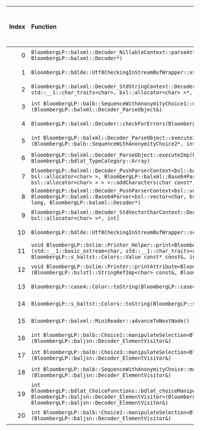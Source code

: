 |   Index | Function                                                                                                                                                                                                                                                                                                                  |   Difference in number of lines |   Function size difference in bytes | Disassembly                                                                |   Number of lines in assumed build | Number of bytes in assumed build   |   Number of lines in ignored build | Number of bytes in ignored build   |
|--------:|:--------------------------------------------------------------------------------------------------------------------------------------------------------------------------------------------------------------------------------------------------------------------------------------------------------------------------|--------------------------------:|------------------------------------:|:---------------------------------------------------------------------------|-----------------------------------:|:-----------------------------------|-----------------------------------:|:-----------------------------------|
|       0 | `BloombergLP::balxml::Decoder_NillableContext::parseAttribute(char const*, char const*, unsigned long, BloombergLP::balxml::Decoder*)`                                                                                                                                                                                    |                               8 |                                  16 | [Assumed](0.assume.s.txt), [Ignored](0.none.s.txt), [Diff](0.diff.html)    |                                144 | 4,686,752                          |                                128 | 4,687,088                          |
|       1 | `BloombergLP::bdlde::Utf8CheckingInStreamBufWrapper::xsgetn(char*, long)`                                                                                                                                                                                                                                                 |                               5 |                                  16 | [Assumed](1.assume.s.txt), [Ignored](1.none.s.txt), [Diff](1.diff.html)    |                                176 | 4,768,560                          |                                160 | 4,768,992                          |
|       2 | `BloombergLP::balxml::Decoder_StdStringContext::Decoder_StdStringContext(bsl::basic_string<char, std::__1::char_traits<char>, bsl::allocator<char> >*, int)`                                                                                                                                                              |                               2 |                                  16 | [Assumed](2.assume.s.txt), [Ignored](2.none.s.txt), [Diff](2.diff.html)    |                                144 | 4,687,088                          |                                128 | 4,687,408                          |
|       3 | `int BloombergLP::balb::SequenceWithAnonymityChoice1::manipulateSelection<BloombergLP::balxml::Decoder_ParseObject>(BloombergLP::balxml::Decoder_ParseObject&)`                                                                                                                                                           |                               1 |                                   0 | [Assumed](3.assume.s.txt), [Ignored](3.none.s.txt), [Diff](3.diff.html)    |                                176 | 4,509,424                          |                                176 | 4,509,520                          |
|       4 | `BloombergLP::balxml::Decoder::checkForErrors(BloombergLP::balxml::ErrorInfo const&)`                                                                                                                                                                                                                                     |                              -1 |                                   0 | [Assumed](4.assume.s.txt), [Ignored](4.none.s.txt), [Diff](4.diff.html)    |                                272 | 4,686,144                          |                                272 | 4,686,480                          |
|       5 | `int BloombergLP::balxml::Decoder_ParseObject::executeImp<BloombergLP::balb::SequenceWithAnonymityChoice2>(BloombergLP::balb::SequenceWithAnonymityChoice2*, int, BloombergLP::bdlat_TypeCategory::Choice)`                                                                                                               |                              -1 |                                   0 | [Assumed](5.assume.s.txt), [Ignored](5.none.s.txt), [Diff](5.diff.html)    |                                736 | 4,513,424                          |                                736 | 4,513,520                          |
|       6 | `BloombergLP::balxml::Decoder_ParseObject::executeImp(bsl::vector<char, bsl::allocator<char> >*, int, BloombergLP::bdlat_TypeCategory::Array)`                                                                                                                                                                            |                              -2 |                                   0 | [Assumed](6.assume.s.txt), [Ignored](6.none.s.txt), [Diff](6.diff.html)    |                                368 | 4,687,696                          |                                368 | 4,688,016                          |
|       7 | `BloombergLP::balxml::Decoder_PushParserContext<bsl::basic_string<char, std::__1::char_traits<char>, bsl::allocator<char> >, BloombergLP::balxml::Base64Parser<bsl::basic_string<char, std::__1::char_traits<char>, bsl::allocator<char> > > >::addCharacters(char const*, unsigned long, BloombergLP::balxml::Decoder*)` |                              -2 |                                   0 | [Assumed](7.assume.s.txt), [Ignored](7.none.s.txt), [Diff](7.diff.html)    |                                256 | 4,689,280                          |                                256 | 4,689,600                          |
|       8 | `BloombergLP::balxml::Decoder_PushParserContext<bsl::vector<char, bsl::allocator<char> >, BloombergLP::balxml::Base64Parser<bsl::vector<char, bsl::allocator<char> > > >::addCharacters(char const*, unsigned long, BloombergLP::balxml::Decoder*)`                                                                       |                              -2 |                                   0 | [Assumed](8.assume.s.txt), [Ignored](8.none.s.txt), [Diff](8.diff.html)    |                                256 | 4,692,880                          |                                256 | 4,693,200                          |
|       9 | `BloombergLP::balxml::Decoder_StdVectorCharContext::Decoder_StdVectorCharContext(bsl::vector<char, bsl::allocator<char> >*, int)`                                                                                                                                                                                         |                              -3 |                                 -16 | [Assumed](9.assume.s.txt), [Ignored](9.none.s.txt), [Diff](9.diff.html)    |                                192 | 4,687,360                          |                                208 | 4,687,664                          |
|      10 | `BloombergLP::bdlde::Utf8CheckingInStreamBufWrapper::seekoff(long long, std::__1::ios_base::seekdir, unsigned int)`                                                                                                                                                                                                       |                              -3 |                                 -16 | [Assumed](10.assume.s.txt), [Ignored](10.none.s.txt), [Diff](10.diff.html) |                                448 | 4,768,096                          |                                464 | 4,768,512                          |
|      11 | `void BloombergLP::bslim::Printer_Helper::print<BloombergLP::s_baltst::Colors::Value const*>(std::__1::basic_ostream<char, std::__1::char_traits<char> >&, BloombergLP::s_baltst::Colors::Value const* const&, BloombergLP::s_baltst::Colors::Value const* const&, int, int)`                                             |                              -4 |                                 -16 | [Assumed](11.assume.s.txt), [Ignored](11.none.s.txt), [Diff](11.diff.html) |                                240 | 4,293,056                          |                                256 | 4,293,136                          |
|      12 | `void BloombergLP::bslim::Printer::printAttribute<BloombergLP::s_baltst::Colors::Value>(BloombergLP::bslstl::StringRefImp<char> const&, BloombergLP::s_baltst::Colors::Value const&) const`                                                                                                                               |                              -5 |                                   0 | [Assumed](12.assume.s.txt), [Ignored](12.none.s.txt), [Diff](12.diff.html) |                                144 | 4,276,864                          |                                144 | 4,276,928                          |
|      13 | `BloombergLP::case4::Color::toString(BloombergLP::case4::Color::Value)`                                                                                                                                                                                                                                                   |                              -5 |                                 -16 | [Assumed](13.assume.s.txt), [Ignored](13.none.s.txt), [Diff](13.diff.html) |                                 16 | 4,230,272                          |                                 32 | 4,230,288                          |
|      14 | `BloombergLP::s_baltst::Colors::toString(BloombergLP::s_baltst::Colors::Value)`                                                                                                                                                                                                                                           |                              -5 |                                 -16 | [Assumed](14.assume.s.txt), [Ignored](14.none.s.txt), [Diff](14.diff.html) |                                 16 | 4,221,040                          |                                 32 | 4,221,040                          |
|      15 | `BloombergLP::balxml::MiniReader::advanceToNextNode()`                                                                                                                                                                                                                                                                    |                              -6 |                                 -16 | [Assumed](15.assume.s.txt), [Ignored](15.none.s.txt), [Diff](15.diff.html) |                                368 | 4,712,640                          |                                384 | 4,712,960                          |
|      16 | `int BloombergLP::balb::Choice1::manipulateSelection<BloombergLP::baljsn::Decoder_ElementVisitor>(BloombergLP::baljsn::Decoder_ElementVisitor&)`                                                                                                                                                                          |                              -8 |                                 -16 | [Assumed](16.assume.s.txt), [Ignored](16.none.s.txt), [Diff](16.diff.html) |                                208 | 4,532,800                          |                                224 | 4,532,944                          |
|      17 | `int BloombergLP::balb::Choice3::manipulateSelection<BloombergLP::baljsn::Decoder_ElementVisitor>(BloombergLP::baljsn::Decoder_ElementVisitor&)`                                                                                                                                                                          |                             -10 |                                 -32 | [Assumed](17.assume.s.txt), [Ignored](17.none.s.txt), [Diff](17.diff.html) |                                240 | 4,524,688                          |                                272 | 4,524,800                          |
|      18 | `int BloombergLP::balb::SequenceWithAnonymityChoice::manipulateSelection<BloombergLP::baljsn::Decoder_ElementVisitor>(BloombergLP::baljsn::Decoder_ElementVisitor&)`                                                                                                                                                      |                             -10 |                                 -32 | [Assumed](18.assume.s.txt), [Ignored](18.none.s.txt), [Diff](18.diff.html) |                                240 | 4,555,264                          |                                272 | 4,555,456                          |
|      19 | `int BloombergLP::bdlat_ChoiceFunctions::bdlat_choiceManipulateSelection<BloombergLP::balb::SequenceWithAnonymityChoice1, BloombergLP::baljsn::Decoder_ElementVisitor>(BloombergLP::balb::SequenceWithAnonymityChoice1*, BloombergLP::baljsn::Decoder_ElementVisitor&)`                                                   |                             -10 |                                 -32 | [Assumed](19.assume.s.txt), [Ignored](19.none.s.txt), [Diff](19.diff.html) |                                176 | 4,556,480                          |                                208 | 4,556,704                          |
|      20 | `int BloombergLP::balb::Choice2::manipulateSelection<BloombergLP::baljsn::Decoder_ElementVisitor>(BloombergLP::baljsn::Decoder_ElementVisitor&)`                                                                                                                                                                          |                             -12 |                                 -32 | [Assumed](20.assume.s.txt), [Ignored](20.none.s.txt), [Diff](20.diff.html) |                                320 | 4,547,744                          |                                352 | 4,547,904                          |